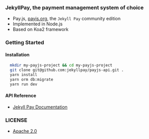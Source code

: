 ### JekyllPay, the payment management system of choice
 - Pay.js, [payjs.org](https://payjs.org), the `Jekyll Pay` community edition
 - Implemented in Node.js
 - Based on Koa2 framework

### Getting Started

#### Installation

```bash
  mkdir my-payjs-project && cd my-payjs-project
  git clone git@github.com:jekyllpay/payjs-api.git .
  yarn install
  yarn orm db:migrate
  yarn run dev
```

#### API Reference
 - [Jekyll Pay Documentation](https://docs.jekyllpay.com)

### LICENSE
 - [Apache 2.0](LICENSE)